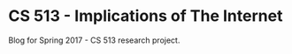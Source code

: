 CS 513 - Implications of The Internet
=============

Blog for Spring 2017 - CS 513 research project.
